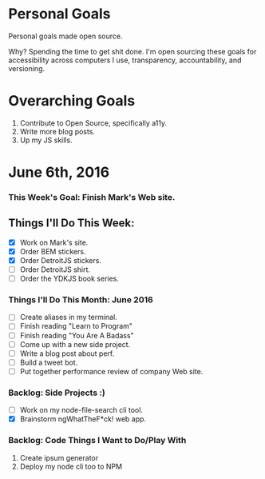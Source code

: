 Personal Goals
==============

Personal goals made open source.

Why? Spending the time to get shit done. I'm open sourcing these goals for accessibility across computers I use, transparency, accountability, and versioning.

# Overarching Goals
1. Contribute to Open Source, specifically a11y.
2. Write more blog posts.
3. Up my JS skills.

# June 6th, 2016

### This Week's Goal: Finish Mark's Web site.

## Things I'll Do This Week:
- [x] Work on Mark's site.
- [x] Order BEM stickers.
- [x] Order DetroitJS stickers.
- [ ] Order DetroitJS shirt.
- [ ] Order the YDKJS book series.

### Things I'll Do This Month: June 2016
- [ ] Create aliases in my terminal.
- [ ] Finish reading "Learn to Program"
- [ ] Finish reading "You Are A Badass"
- [ ] Come up with a new side project.
- [ ] Write a blog post about perf.
- [ ] Build a tweet bot.
- [ ] Put together performance review of company Web site.

### Backlog: Side Projects :)
- [ ] Work on my node-file-search cli tool.
- [x] Brainstorm ngWhatTheF*ck! web app.

### Backlog: Code Things I Want to Do/Play With
1. Create ipsum generator
2. Deploy my node cli too to NPM
